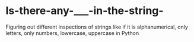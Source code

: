 # Is-there-any-___-in-the-string-
Figuring out different inspections of strings like if it is alphanumerical, only letters, only numbers, lowercase, uppercase in Python 
